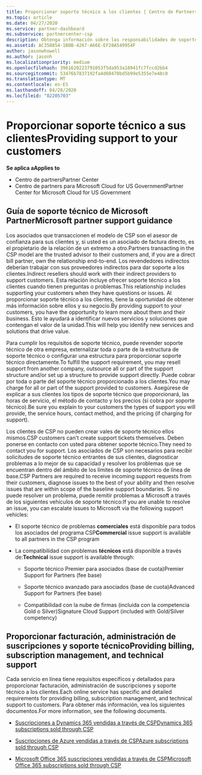 ```yaml
---
title: Proporcionar soporte técnico a los clientes | Centro de Partners
ms.topic: article
ms.date: 04/27/2020
ms.service: partner-dashboard
ms.subservice: partnercenter-csp
description: Obtenga información sobre las responsabilidades de soporte al cliente de asociados en el programa CSP.
ms.assetid: AC358854-1B0B-4267-A66E-EF28A549954F
author: jasonwhowell
ms.author: jasonh
ms.localizationpriority: medium
ms.openlocfilehash: 3961620223791053f5da953a18941fc7fccd2bb4
ms.sourcegitcommit: 53476b7837192fa4d60470bd5b99e5355e7e48c0
ms.translationtype: MT
ms.contentlocale: es-ES
ms.lasthandoff: 04/28/2020
ms.locfileid: "82205703"
---
```

# <a name="providing-support-to-your-customers"></a><span data-ttu-id="6aa93-103">Proporcionar soporte técnico a sus clientes</span><span class="sxs-lookup"><span data-stu-id="6aa93-103">Providing support to your customers</span></span>

<span data-ttu-id="6aa93-104">**Se aplica a**</span><span class="sxs-lookup"><span data-stu-id="6aa93-104">**Applies to**</span></span>

-  <span data-ttu-id="6aa93-105">Centro de partners</span><span class="sxs-lookup"><span data-stu-id="6aa93-105">Partner Center</span></span>
-  <span data-ttu-id="6aa93-106">Centro de partners para Microsoft Cloud for US Government</span><span class="sxs-lookup"><span data-stu-id="6aa93-106">Partner Center for Microsoft Cloud for US Government</span></span>


## <a name="microsoft-partner-support-guidance"></a><span data-ttu-id="6aa93-107">Guía de soporte técnico de Microsoft Partner</span><span class="sxs-lookup"><span data-stu-id="6aa93-107">Microsoft partner support guidance</span></span>

<span data-ttu-id="6aa93-108">Los asociados que transaccionen el modelo de CSP son el asesor de confianza para sus clientes y, si usted es un asociado de factura directo, es el propietario de la relación de un extremo a otro.</span><span class="sxs-lookup"><span data-stu-id="6aa93-108">Partners transacting in the CSP model are the trusted advisor to their customers and, if you are a direct bill partner, own the relationship end-to-end.</span></span> <span data-ttu-id="6aa93-109">Los revendedores indirectos deberían trabajar con sus proveedores indirectos para dar soporte a los clientes.</span><span class="sxs-lookup"><span data-stu-id="6aa93-109">Indirect resellers should work with their indirect providers to support customers.</span></span> <span data-ttu-id="6aa93-110">Esta relación incluye ofrecer soporte técnico a los clientes cuando tienen preguntas o problemas.</span><span class="sxs-lookup"><span data-stu-id="6aa93-110">This relationship includes supporting your customers when they have questions or issues.</span></span> <span data-ttu-id="6aa93-111">Al proporcionar soporte técnico a los clientes, tiene la oportunidad de obtener más información sobre ellos y su negocio.</span><span class="sxs-lookup"><span data-stu-id="6aa93-111">By providing support to your customers, you have the opportunity to learn more about them and their business.</span></span> <span data-ttu-id="6aa93-112">Esto le ayudará a identificar nuevos servicios y soluciones que contengan el valor de la unidad.</span><span class="sxs-lookup"><span data-stu-id="6aa93-112">This will help you identify new services and solutions that drive value.</span></span>

<span data-ttu-id="6aa93-113">Para cumplir los requisitos de soporte técnico, puede revender soporte técnico de otra empresa, externalizar toda o parte de la estructura de soporte técnico o configurar una estructura para proporcionar soporte técnico directamente.</span><span class="sxs-lookup"><span data-stu-id="6aa93-113">To fulfill the support requirement,  you may resell support from another company, outsource all or part of the support structure and/or set up a structure to provide support directly.</span></span> <span data-ttu-id="6aa93-114">Puede cobrar por toda o parte del soporte técnico proporcionado a los clientes.</span><span class="sxs-lookup"><span data-stu-id="6aa93-114">You may charge for all or part of the support provided to customers.</span></span> <span data-ttu-id="6aa93-115">Asegúrese de explicar a sus clientes los tipos de soporte técnico que proporcionará, las horas de servicio, el método de contacto y los precios (si cobra por soporte técnico).</span><span class="sxs-lookup"><span data-stu-id="6aa93-115">Be sure you explain to your customers the types of support you will provide, the service hours, contact method, and the pricing (if charging for support).</span></span>

<span data-ttu-id="6aa93-116">Los clientes de CSP no pueden crear vales de soporte técnico ellos mismos.</span><span class="sxs-lookup"><span data-stu-id="6aa93-116">CSP customers can't create support tickets themselves.</span></span> <span data-ttu-id="6aa93-117">Deben ponerse en contacto con usted para obtener soporte técnico.</span><span class="sxs-lookup"><span data-stu-id="6aa93-117">They need to contact you for support.</span></span> <span data-ttu-id="6aa93-118">Los asociados de CSP son necesarios para recibir solicitudes de soporte técnico entrantes de sus clientes, diagnosticar problemas a lo mejor de su capacidad y resolver los problemas que se encuentran dentro del ámbito de los límites de soporte técnico de línea de base.</span><span class="sxs-lookup"><span data-stu-id="6aa93-118">CSP Partners are required to receive incoming support requests from their customers, diagnose issues to the best of your ability and then resolve issues that are within scope of the baseline support boundaries.</span></span> <span data-ttu-id="6aa93-119">Si no puede resolver un problema, puede remitir problemas a Microsoft a través de los siguientes vehículos de soporte técnico:</span><span class="sxs-lookup"><span data-stu-id="6aa93-119">If you are unable to resolve an issue, you can escalate issues to Microsoft via the following support vehicles:</span></span>

- <span data-ttu-id="6aa93-120">El soporte técnico de problemas **comerciales** está disponible para todos los asociados del programa CSP</span><span class="sxs-lookup"><span data-stu-id="6aa93-120">**Commercial** issue support is available to all partners in the CSP program</span></span>

- <span data-ttu-id="6aa93-121">La compatibilidad con problemas **técnicos** está disponible a través de:</span><span class="sxs-lookup"><span data-stu-id="6aa93-121">**Technical** issue support is available through:</span></span>

    - <span data-ttu-id="6aa93-122">Soporte técnico Premier para asociados (base de cuota)</span><span class="sxs-lookup"><span data-stu-id="6aa93-122">Premier Support for Partners (fee base)</span></span>

    - <span data-ttu-id="6aa93-123">Soporte técnico avanzado para asociados (base de cuota)</span><span class="sxs-lookup"><span data-stu-id="6aa93-123">Advanced Support for Partners (fee base)</span></span>

    - <span data-ttu-id="6aa93-124">Compatibilidad con la nube de firmas (incluida con la competencia Gold o Silver)</span><span class="sxs-lookup"><span data-stu-id="6aa93-124">Signature Cloud Support (included with Gold/Silver competency)</span></span>

## <a name="providing-billing-subscription-management-and-technical-support"></a><span data-ttu-id="6aa93-125">Proporcionar facturación, administración de suscripciones y soporte técnico</span><span class="sxs-lookup"><span data-stu-id="6aa93-125">Providing billing, subscription management, and technical support</span></span> 

<span data-ttu-id="6aa93-126">Cada servicio en línea tiene requisitos específicos y detallados para proporcionar facturación, administración de suscripciones y soporte técnico a los clientes.</span><span class="sxs-lookup"><span data-stu-id="6aa93-126">Each online service has specific and detailed requirements for providing billing, subscription management, and technical support to customers.</span></span> <span data-ttu-id="6aa93-127">Para obtener más información, vea los siguientes documentos.</span><span class="sxs-lookup"><span data-stu-id="6aa93-127">For more information, see the following documents.</span></span>

- [<span data-ttu-id="6aa93-128">Suscripciones a Dynamics 365 vendidas a través de CSP</span><span class="sxs-lookup"><span data-stu-id="6aa93-128">Dynamics 365 subscriptions sold through CSP</span></span>](https://www.microsoftpartnercommunity.com/t5/CSP/Microsoft-Partner-Support-Guidance/m-p/5262#M30)

- [<span data-ttu-id="6aa93-129">Suscripciones de Azure vendidas a través de CSP</span><span class="sxs-lookup"><span data-stu-id="6aa93-129">Azure subscriptions sold through CSP</span></span>](https://www.microsoftpartnercommunity.com/t5/CSP/Microsoft-Partner-Support-Guidance/m-p/5263#M31)

- [<span data-ttu-id="6aa93-130">Microsoft Office 365 suscripciones vendidas a través de CSP</span><span class="sxs-lookup"><span data-stu-id="6aa93-130">Microsoft Office 365 subscriptions sold through CSP</span></span>](https://www.microsoftpartnercommunity.com/t5/CSP/Microsoft-Partner-Support-Guidance/m-p/5264#M32)



 

 




